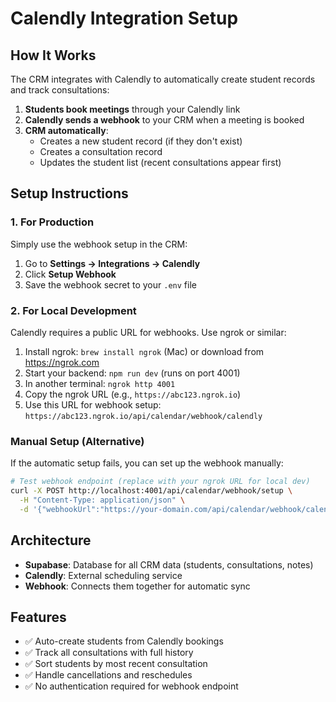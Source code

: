 # Calendly Integration Setup

## How It Works

The CRM integrates with Calendly to automatically create student records and track consultations:

1. **Students book meetings** through your Calendly link
2. **Calendly sends a webhook** to your CRM when a meeting is booked
3. **CRM automatically**:
   - Creates a new student record (if they don't exist)
   - Creates a consultation record
   - Updates the student list (recent consultations appear first)

## Setup Instructions

### 1. For Production

Simply use the webhook setup in the CRM:

1. Go to **Settings → Integrations → Calendly**
2. Click **Setup Webhook**
3. Save the webhook secret to your `.env` file

### 2. For Local Development

Calendly requires a public URL for webhooks. Use ngrok or similar:

1. Install ngrok: `brew install ngrok` (Mac) or download from https://ngrok.com
2. Start your backend: `npm run dev` (runs on port 4001)
3. In another terminal: `ngrok http 4001`
4. Copy the ngrok URL (e.g., `https://abc123.ngrok.io`)
5. Use this URL for webhook setup: `https://abc123.ngrok.io/api/calendar/webhook/calendly`

### Manual Setup (Alternative)

If the automatic setup fails, you can set up the webhook manually:

```bash
# Test webhook endpoint (replace with your ngrok URL for local dev)
curl -X POST http://localhost:4001/api/calendar/webhook/setup \
  -H "Content-Type: application/json" \
  -d '{"webhookUrl":"https://your-domain.com/api/calendar/webhook/calendly"}'
```

## Architecture

- **Supabase**: Database for all CRM data (students, consultations, notes)
- **Calendly**: External scheduling service
- **Webhook**: Connects them together for automatic sync

## Features

- ✅ Auto-create students from Calendly bookings
- ✅ Track all consultations with full history
- ✅ Sort students by most recent consultation
- ✅ Handle cancellations and reschedules
- ✅ No authentication required for webhook endpoint